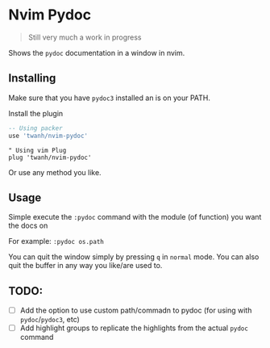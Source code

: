 # Nvim Pydoc

> Still very much a work in progress 

Shows the `pydoc` documentation in a window in nvim.

## Installing

Make sure that you have `pydoc3` installed an is on your PATH. 

Install the plugin

```lua
-- Using packer
use 'twanh/nvim-pydoc'
```
```vim
" Using vim Plug
plug 'twanh/nvim-pydoc'
```

Or use any method you like.

## Usage

Simple execute the `:pydoc` command with the module (of function) you want the docs on

For example: `:pydoc os.path` 

You can quit the window simply by pressing `q` in `normal` mode. You can also quit the buffer in any way you like/are used to.

## TODO:

- [ ] Add the option to use custom path/commadn to pydoc (for using with `pydoc`/`pydoc3`, etc)
- [ ] Add highlight groups to replicate the highlights from the actual `pydoc` command
